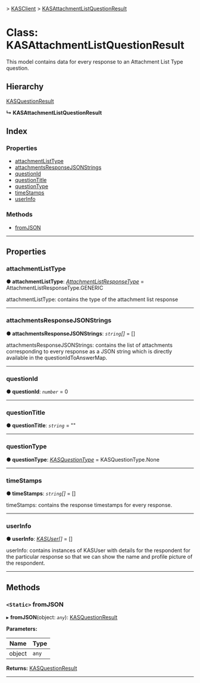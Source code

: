 [](../README.md) > [KASClient](../modules/kasclient.md) > [KASAttachmentListQuestionResult](../classes/kasclient.kasattachmentlistquestionresult.md)

# Class: KASAttachmentListQuestionResult

This model contains data for every response to an Attachment List Type question.

## Hierarchy

 [KASQuestionResult](kasclient.kasquestionresult.md)

**↳ KASAttachmentListQuestionResult**

## Index

### Properties

* [attachmentListType](kasclient.kasattachmentlistquestionresult.md#attachmentlisttype)
* [attachmentsResponseJSONStrings](kasclient.kasattachmentlistquestionresult.md#attachmentsresponsejsonstrings)
* [questionId](kasclient.kasattachmentlistquestionresult.md#questionid)
* [questionTitle](kasclient.kasattachmentlistquestionresult.md#questiontitle)
* [questionType](kasclient.kasattachmentlistquestionresult.md#questiontype)
* [timeStamps](kasclient.kasattachmentlistquestionresult.md#timestamps)
* [userInfo](kasclient.kasattachmentlistquestionresult.md#userinfo)

### Methods

* [fromJSON](kasclient.kasattachmentlistquestionresult.md#fromjson)

---

## Properties

<a id="attachmentlisttype"></a>

###  attachmentListType

**● attachmentListType**: *[AttachmentListResponseType](../enums/kasclient.attachmentlistresponsetype.md)* =  AttachmentListResponseType.GENERIC

attachmentListType: contains the type of the attachment list response

___

<a id="attachmentsresponsejsonstrings"></a>

###  attachmentsResponseJSONStrings

**● attachmentsResponseJSONStrings**: *`string`[]* =  []

attachmentsResponseJSONStrings: contains the list of attachments corresponding to every response as a JSON string which is directly available in the questionIdToAnswerMap.

___

<a id="questionid"></a>

###  questionId

**● questionId**: *`number`* = 0

___

<a id="questiontitle"></a>

###  questionTitle

**● questionTitle**: *`string`* = ""

___

<a id="questiontype"></a>

###  questionType

**● questionType**: *[KASQuestionType](../enums/kasclient.kasquestiontype.md)* =  KASQuestionType.None

___

<a id="timestamps"></a>

###  timeStamps

**● timeStamps**: *`string`[]* =  []

timeStamps: contains the response timestamps for every response.

___

<a id="userinfo"></a>

###  userInfo

**● userInfo**: *[KASUser](kasclient.kasuser.md)[]* =  []

userInfo: contains instances of KASUser with details for the respondent for the particular response so that we can show the name and profile picture of the respondent.

___

## Methods

<a id="fromjson"></a>

### `<Static>` fromJSON

▸ **fromJSON**(object: *`any`*): [KASQuestionResult](kasclient.kasquestionresult.md)

**Parameters:**

| Name | Type |
| ------ | ------ |
| object | `any` |

**Returns:** [KASQuestionResult](kasclient.kasquestionresult.md)

___

